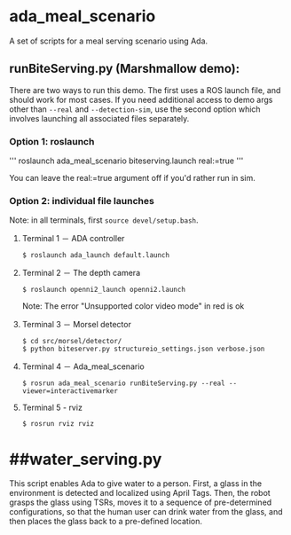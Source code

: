 # ada_meal_scenario
A set of scripts for a meal serving scenario using Ada. 


## runBiteServing.py (Marshmallow demo):

There are two ways to run this demo. The first uses a ROS launch file, and should work for most cases. If you need additional access to demo args other than `--real` and `--detection-sim`, use the second option which involves launching all associated files separately. 

### Option 1: roslaunch

'''
roslaunch ada_meal_scenario biteserving.launch real:=true
'''

You can leave the real:=true argument off if you'd rather run in sim. 


### Option 2: individual file launches
Note: in all terminals, first `source devel/setup.bash`.

1. Terminal 1 － ADA controller
	```
	$ roslaunch ada_launch default.launch
	```

2. Terminal 2 － The depth camera
	```
	$ roslaunch openni2_launch openni2.launch
	```
	Note: The error "Unsupported color video mode" in red is ok

3. Terminal 3 － Morsel detector
	```
	$ cd src/morsel/detector/
	$ python biteserver.py structureio_settings.json verbose.json
	```

4. Terminal 4 － Ada_meal_scenario
	```
	$ rosrun ada_meal_scenario runBiteServing.py --real --viewer=interactivemarker
	```

5. Terminal 5 - rviz
	```
	$ rosrun rviz rviz
	```
	



##water_serving.py
============================
This script enables Ada to give water to a person. First, a glass in the environment is detected and localized using April Tags. Then, the robot grasps the glass using TSRs, moves it to a sequence of pre-determined configurations, so that the human user can drink water from the glass, and then places the glass back to a pre-defined location. 

